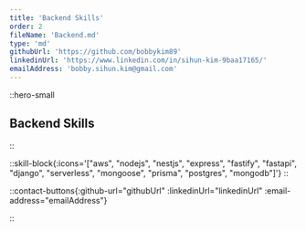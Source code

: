 ```yaml
---
title: 'Backend Skills'
order: 2
fileName: 'Backend.md'
type: 'md'
githubUrl: 'https://github.com/bobbykim89'
linkedinUrl: 'https://www.linkedin.com/in/sihun-kim-9baa17165/'
emailAddress: 'bobby.sihun.kim@gmail.com'
---
```


::hero-small

## Backend Skills

::

::skill-block{:icons='["aws", "nodejs", "nestjs", "express", "fastify", "fastapi", "django", "serverless", "mongoose", "prisma", "postgres", "mongodb"]'}
::

::contact-buttons{:github-url="githubUrl" :linkedinUrl="linkedinUrl" :email-address="emailAddress"}

::
